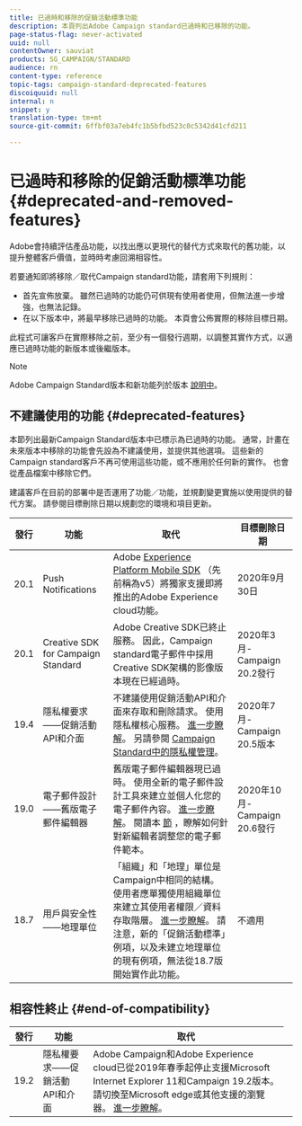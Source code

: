 ```yaml
---
title: 已過時和移除的促銷活動標準功能
description: 本頁列出Adobe Campaign standard已過時和已移除的功能。
page-status-flag: never-activated
uuid: null
contentOwner: sauviat
products: SG_CAMPAIGN/STANDARD
audience: rn
content-type: reference
topic-tags: campaign-standard-deprecated-features
discoiquuid: null
internal: n
snippet: y
translation-type: tm+mt
source-git-commit: 6ffbf03a7eb4fc1b5bfbd523c0c5342d41cfd211

---
```



# 已過時和移除的促銷活動標準功能 {#deprecated-and-removed-features}

Adobe會持續評估產品功能，以找出應以更現代的替代方式來取代的舊功能，以提升整體客戶價值，並時時考慮回溯相容性。

若要通知即將移除／取代Campaign standard功能，請套用下列規則：

* 首先宣佈放棄。 雖然已過時的功能仍可供現有使用者使用，但無法進一步增強，也無法記錄。
* 在以下版本中，將最早移除已過時的功能。 本頁會公佈實際的移除目標日期。

此程式可讓客戶在實際移除之前，至少有一個發行週期，以調整其實作方式，以適應已過時功能的新版本或後繼版本。

>[!NOTE]
>Adobe Campaign Standard版本和新功能列於版本 [說明中](../../rn/using/release-notes.md)。


## 不建議使用的功能 {#deprecated-features}

本節列出最新Campaign Standard版本中已標示為已過時的功能。 通常，計畫在未來版本中移除的功能會先設為不建議使用，並提供其他選項。 這些新的Campaign standard客戶不再可使用這些功能，或不應用於任何新的實作。 也會從產品檔案中移除它們。

建議客戶在目前的部署中是否運用了功能／功能，並規劃變更實施以使用提供的替代方案。 請參閱目標刪除日期以規劃您的環境和項目更新。

<table> 
 <thead> 
  <tr> 
   <th> 發行<br /> </th> 
   <th> 功能<br /> </th> 
   <th> 取代<br /> </th> 
    <th> 目標刪除日期<br /> </th>
  </tr> 
 </thead> 
 <tbody> 
  <tr> 
   <td> 20.1<br /> </td> 
   <td> Push Notifications<br /> </td> 
    <td> Adobe <a href="https://aep-sdks.gitbook.io/docs/version-4-sdk-end-of-support-faq">Experience Platform Mobile SDK</a> （先前稱為v5）將獨家支援即將推出的Adobe Experience cloud功能。 <br /> </td> 
    <td> 2020年9月30日<br /> </td> 
  </tr> 
  <tr> 
   <td> 20.1<br /> </td> 
   <td> Creative SDK for Campaign Standard<br /> </td> 
  <td> Adobe Creative SDK已終止服務。 因此，Campaign standard電子郵件中採用Creative SDK架構的影像版本現在已經過時。<br /> </td>
  <td> 2020年3月- Campaign 20.2發行<br /> </td> 
  </tr> 
  <tr> 
   <td> 19.4<br /> </td> 
   <td> 隱私權要求——促銷活動API和介面<br /> </td>
    <td> 不建議使用促銷活動API和介面來存取和刪除請求。 使用隱私權核心服務。 <a href="https://www.adobe.io/apis/experiencecloud/gdpr.html">進一步瞭解</a>。 另請參閱 <a href="https://helpx.adobe.com/campaign/kb/acs-privacy.html">Campaign Standard中的隱私權管理</a>。<br /> </td>
    <td> 2020年7月- Campaign 20.5版本<br /> </td> 
  </tr>
  <tr> 
   <td> 19.0<br /> </td> 
   <td> 電子郵件設計——舊版電子郵件編輯器<br /> </td>
    <td> 舊版電子郵件編輯器現已過時。 使用全新的電子郵件設計工具來建立並個人化您的電子郵件內容。 <a href="https://docs.adobe.com/content/help/en/campaign-standard/using/designing-content/designing-content-in-adobe-campaign.html">進一步瞭解</a>。 閱讀本 <a href="https://docs.adobe.com/content/help/en/campaign-standard/using/designing-content/building-email-content/using-existing-content.html">節</a> ，瞭解如何針對新編輯者調整您的電子郵件範本。<br /> </td>
    <td> 2020年10月- Campaign 20.6發行<br /> </td> 
  </tr>
  <tr> 
   <td> 18.7<br /> </td> 
   <td> 用戶與安全性——地理單位<br /> </td>
    <td> 「組織」和「地理」單位是Campaign中相同的結構。 使用者應單獨使用組織單位來建立其使用者權限／資料存取階層。 <a href="https://helpx.adobe.com/campaign/standard/administration/using/organizational-units.html">進一步瞭解</a>。 請注意，新的「促銷活動標準」例項，以及未建立地理單位的現有例項，無法從18.7版開始實作此功能。<br /> </td>
    <td> 不適用<br /> </td> 
  </tr> 
 </tbody> 
</table>

## 相容性終止 {#end-of-compatibility}

<table> 
 <thead> 
  <tr> 
   <th> 發行<br /> </th> 
   <th> 功能<br /> </th> 
   <th> 取代<br /> </th> 
 </tr> 
 </thead> 
 <tbody>
<tr> 
   <td> 19.2<br /> </td> 
   <td> 隱私權要求——促銷活動API和介面<br /> </td>
    <td> Adobe Campaign和Adobe Experience cloud已從2019年春季起停止支援Microsoft Internet Explorer 11和Campaign 19.2版本。 請切換至Microsoft edge或其他支援的瀏覽器。  <a href="https://docs.adobe.com/content/help/en/campaign-standard/using/getting-started/discovering-the-interface/compatible-browsers.html">進一步瞭解</a>。<br /> </td>
    <td><br /> </td> 
  </tr>
  </tbody> 
</table>
